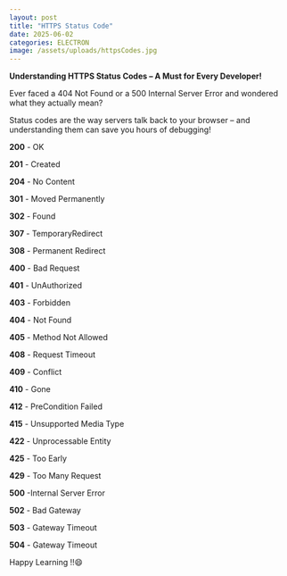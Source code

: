 ```yaml
---
layout: post
title: "HTTPS Status Code"
date: 2025-06-02
categories: ELECTRON
image: /assets/uploads/httpsCodes.jpg
---
```

**Understanding HTTPS Status Codes – A Must for Every Developer!**

Ever faced a 404 Not Found or a 500 Internal Server Error and wondered what they actually mean?

Status codes are the way servers talk back to your browser – and understanding them can save you hours of debugging!


**200** - OK

**201** - Created

**204** - No Content

**301** - Moved Permanently

**302** - Found

**307** - TemporaryRedirect

**308** - Permanent Redirect

**400** - Bad Request

**401** - UnAuthorized

**403** - Forbidden

**404** - Not Found

**405** - Method Not Allowed

**408** - Request Timeout

**409** - Conflict

**410** - Gone

**412** - PreCondition Failed

**415** - Unsupported Media Type

**422** - Unprocessable Entity

**425** - Too Early

**429** - Too Many Request

**500** -Internal Server Error

**502** - Bad Gateway

**503** - Gateway Timeout

**504** - Gateway Timeout


Happy Learning !!😄